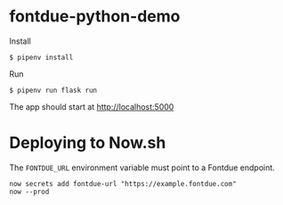 # fontdue-python-demo

Install

```shell
$ pipenv install
```

Run

```
$ pipenv run flask run
```

The app should start at [http://localhost:5000](http://localhost:5000)


# Deploying to Now.sh

The `FONTDUE_URL` environment variable must point to a Fontdue endpoint.

``` shell
now secrets add fontdue-url "https://example.fontdue.com"
now --prod
```
